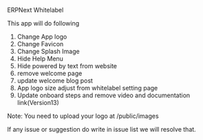 ERPNext Whitelabel

This app will do following
1. Change App logo
2. Change Favicon
3. Change Splash Image
4. Hide Help Menu
5. Hide powered by text from website
6. remove welcome page
7. update welcome blog post
8. App logo size adjust from whitelabel setting page
9. Update onboard steps and remove video and documentation link(Version13)

Note:
You need to upload your logo at /public/images

If any issue or suggestion do write in issue list we will resolve that.
